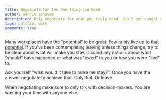 ```yaml
---
title: Negotiate for the One Thing you Need
author: sanjiv sahayam
description: Only negotiate for what you truly need. Don't get caught up in nice-to-haves.
tags: culture, work
comments: true
---
```


Many workplaces have the "potential" to be great. [Few rarely live up to that potential](http://sanj.ink/posts/2015-10-07-the-allure-of-potential.html). If you've been contemplating leaving unless things change, try to be clear about what will make you stay. Discard any notions about what "should" have happened or what was "owed" to you or how you were "lied" to.

Ask yourself "what would it take to make me stay?". Once you have the answer negotiate to achieve that. Only that. Or leave.

When negotiating make sure to only talk with decision-makers. You are wasting your time with anyone else.